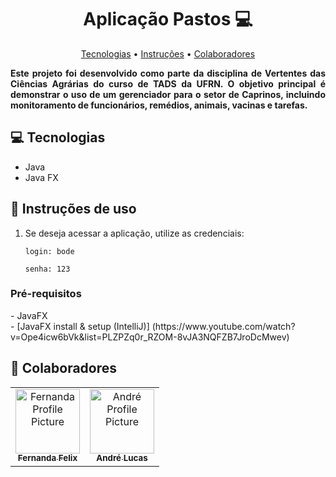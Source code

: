 
<h1 align="center" style="font-weight: bold;">Aplicação Pastos 💻</h1>

<p align="center">
 <a href="#tech">Tecnologias</a> • 
 <a href="#started">Instruções</a> •
 <a href="#colab">Colaboradores</a> 
</p>

<p align="justify">
  <b>Este projeto foi desenvolvido como parte da disciplina de Vertentes das Ciências Agrárias do curso de TADS da UFRN. O objetivo principal é demonstrar o uso de um gerenciador para o setor de Caprinos, incluindo monitoramento de funcionários, remédios, animais, vacinas e tarefas.</b>
    
</p>

<h2 id="tech">💻 Tecnologias</h2>

- Java
- Java FX

<h2 id="started">🚀 Instruções de uso</h2>

1. Se deseja acessar a aplicação, utilize as credenciais:

       login: bode

       senha: 123

<h3>Pré-requisitos</h3>
- JavaFX <br/>
- [JavaFX install & setup (IntelliJ)] (https://www.youtube.com/watch?v=Ope4icw6bVk&list=PLZPZq0r_RZOM-8vJA3NQFZB7JroDcMwev)


<h2 id="colab">🤝 Colaboradores</h2>

<table>
  <tr>
    <td align="center">
      <a href="#">
        <img src="https://avatars.githubusercontent.com/im-fernanda" width="103px;" alt="Fernanda Profile Picture"/><br>
        <sub>
          <b>Fernanda Felix</b>
        </sub>
      </a>
    </td>
    <td align="center">
      <a href="#">
        <img src="https://avatars.githubusercontent.com/andrelGermano" width="103px" alt="André Profile Picture"/><br>
        <sub>
          <b>André Lucas</b>
        </sub>
      </a>
    </td>

  </tr>
</table>


